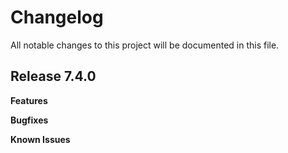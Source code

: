 # Changelog

All notable changes to this project will be documented in this file.

## Release 7.4.0

**Features**

**Bugfixes**

**Known Issues**
